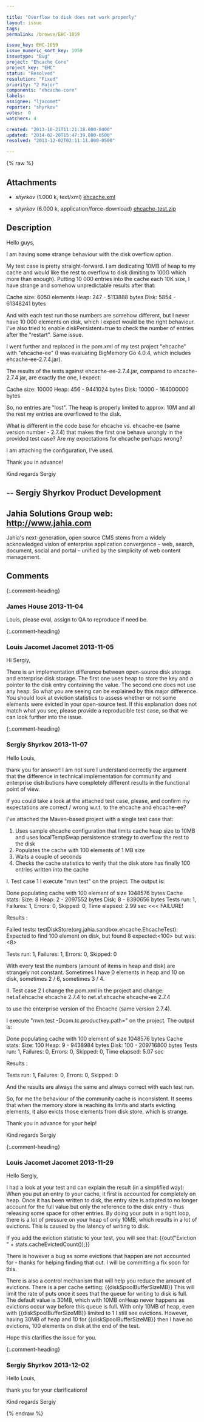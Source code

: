 ```yaml
---

title: "Overflow to disk does not work properly"
layout: issue
tags: 
permalink: /browse/EHC-1059

issue_key: EHC-1059
issue_numeric_sort_key: 1059
issuetype: "Bug"
project: "Ehcache Core"
project_key: "EHC"
status: "Resolved"
resolution: "Fixed"
priority: "2 Major"
components: "ehcache-core"
labels: 
assignee: "ljacomet"
reporter: "shyrkov"
votes:  0
watchers: 4

created: "2013-10-21T11:21:38.000-0400"
updated: "2014-02-20T15:47:39.000-0500"
resolved: "2013-12-02T02:11:11.000-0500"

---
```




{% raw %}


## Attachments
  
* <em>shyrkov</em> (1.000 k, text/xml) [ehcache.xml](/attachments/EHC/EHC-1059/ehcache.xml)
  
* <em>shyrkov</em> (6.000 k, application/force-download) [ehcache-test.zip](/attachments/EHC/EHC-1059/ehcache-test.zip)
  



## Description

<div markdown="1" class="description">

Hello guys,

I am having some strange behaviour with the disk overflow option.

My test case is pretty straight-forward.
I am dedicating 10MB of heap to my cache and would like the rest to overflow to disk (limiting to 100G which more than enough).
Putting 10 000 entries into the cache each 10K size, I have strange and somehow unpredictable results after that:

Cache size: 6050 elements
Heap:     247	 - 5113888 bytes
Disk:     5854	 - 61348241 bytes

And with each test run those numbers are somehow different, but I never have 10 000 elements on disk, which I expect would be the right behaviour.
I've also tried to enable diskPersistent=true to check the number of entries after the "restart". Same issue.


I went further and replaced in the pom.xml of my test project "ehcache" with "ehcache-ee" (I was evaluating BigMemory Go 4.0.4, which includes ehcache-ee-2.7.4.jar).

The results of the tests against ehcache-ee-2.7.4.jar, compared to ehcache-2.7.4.jar, are exactly the one, I expect:

Cache size: 10000
Heap:     456	 - 9441024 bytes
Disk:     10000	 - 164000000 bytes

So, no entries are "lost". The heap is properly limited to approx. 10M and all the rest my entries are overflowed to the disk.


What is different in the code base for ehcache vs. ehcache-ee (same version number - 2.7.4) that makes the first one behave wrongly in the provided test case?
Are my expectations for ehcache perhaps wrong?

I am attaching the configuration, I've used.

Thank you in advance!

Kind regards
Sergiy

-- 
Sergiy Shyrkov
Product Development
--------------------------------
Jahia Solutions Group
web: http://www.jahia.com
---------------------------------
Jahia's next-generation, open source CMS stems from a widely acknowledged vision of enterprise application convergence – web, search, document, social and portal – unified by the simplicity of web content management.

</div>

## Comments


{:.comment-heading}
### **James House** <span class="date">2013-11-04</span>

<div markdown="1" class="comment">

Louis, please eval, assign to QA to reproduce if need be.

</div>


{:.comment-heading}
### **Louis Jacomet Jacomet** <span class="date">2013-11-05</span>

<div markdown="1" class="comment">

Hi Sergiy,

There is an implementation difference between open-source disk storage and enterprise disk storage. The first one uses heap to store the key and a pointer to the disk entry containing the value. The second one does not use any heap.
So what you are seeing can be explained by this major difference.
You should look at eviction statistics to assess whether or not some elements were evicted in your open-source test.
If this explanation does not match what you see, please provide a reproducible test case, so that we can look further into the issue.

</div>


{:.comment-heading}
### **Sergiy Shyrkov** <span class="date">2013-11-07</span>

<div markdown="1" class="comment">

Hello Louis,

thank you for answer!
I am not sure I understand correctly the argument that the difference in technical implementation for community and enterprise distributions have completely different results in the functional point of view.

If you could take a look at the attached test case, please, and confirm my expectations are correct / wrong w.r.t. to the ehcache and ehcache-ee?

I've attached the Maven-based project with a single test case that:
1) Uses sample ehcache configuration that limits cache heap size to 10MB and uses localTempSwap persistence strategy to overflow the rest to the disk
2) Populates the cache with 100 elements of 1 MB size
3) Waits a couple of seconds
4) Checks the cache statistics to verify that the disk store has finally 100 entries written into the cache

I. Test case 1
I execute "mvn test" on the project. The output is:

Done populating cache with 100 element of size 1048576 bytes
Cache stats:
Size: 8
Heap:     2      - 2097552 bytes
Disk:     8      - 8390656 bytes
Tests run: 1, Failures: 1, Errors: 0, Skipped: 0, Time elapsed: 2.99 sec <<< FAILURE!

Results :

Failed tests:   testDiskStore(org.jahia.sandbox.ehcache.EhcacheTest): Expected to find 100 element on disk, but found 8 expected:<100> but was:<8>

Tests run: 1, Failures: 1, Errors: 0, Skipped: 0


With every test the numbers (amount of items in heap and disk) are strangely not constant. Sometimes I have 0 elements in heap and 10 on disk, sometimes 2 / 6, sometimes 3 / 4.



II. Test case 2
I change the pom.xml in the project and change:
        <dependency>
            <groupId>net.sf.ehcache</groupId>
            <artifactId>ehcache</artifactId>
            <version>2.7.4</version>
        </dependency>
to
        <dependency>
            <groupId>net.sf.ehcache</groupId>
            <artifactId>ehcache-ee</artifactId>
            <version>2.7.4</version>
        </dependency>

to use the enterprise version of the Ehcache (same version 2.7.4).

I execute "mvn test -Dcom.tc.productkey.path=<path-to-my-licence-file>" on the project. The output is:

Done populating cache with 100 element of size 1048576 bytes
Cache stats:
Size: 100
Heap:     9      - 9438984 bytes
Disk:     100    - 209716800 bytes
Tests run: 1, Failures: 0, Errors: 0, Skipped: 0, Time elapsed: 5.07 sec

Results :

Tests run: 1, Failures: 0, Errors: 0, Skipped: 0


And the results are always the same and always correct with each test run.

So, for me the behaviour of the community cache is inconsistent.
It seems that when the memory store is reaching its limits and starts evicting elements, it also evicts those elements from disk store, which is strange.

Thank you in advance for your help!

Kind regards
Sergiy

</div>


{:.comment-heading}
### **Louis Jacomet Jacomet** <span class="date">2013-11-29</span>

<div markdown="1" class="comment">

Hello Sergiy,

I had a look at your test and can explain the result (in a simplified way):
When you put an entry to your cache, it first is accounted for completely on heap.
Once it has been written to disk, the entry size is adapted to no longer account for the full value but only the reference to the disk entry - thus releasing some space for other entries.
By doing your puts in a tight loop, there is a lot of pressure on your heap of only 10MB, which results in a lot of evictions. This is caused by the latency of writing to disk.

If you add the eviction statistic to your test, you will see that:
{{out("Eviction  " + stats.cacheEvictedCount());}}

There is however a bug as some evictions that happen are not accounted for - thanks for helping finding that out. I will be committing a fix soon for this.

There is also a control mechanism that will help you reduce the amount of evictions.
There is a per cache setting: {{diskSpoolBufferSizeMB}}
This will limit the rate of puts once it sees that the queue for writing to disk is full. The default value is 30MB, which with 10MB onHeap never happens as evictions occur way before this queue is full.
With only 10MB of heap, even with {{diskSpoolBufferSizeMB}} limited to 1 I still see evictions.
However, having 30MB of heap and 10 for {{diskSpoolBufferSizeMB}} then I have no evictions, 100 elements on disk at the end of the test.

Hope this clarifies the issue for you.

</div>


{:.comment-heading}
### **Sergiy Shyrkov** <span class="date">2013-12-02</span>

<div markdown="1" class="comment">

Hello Louis,

thank you for your clarifications!

Kind regards
Sergiy

</div>



{% endraw %}
